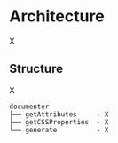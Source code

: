 # Architecture

X

## Structure

X

```
documenter
├── getAttributes     - X
├── getCSSProperties  - X
└── generate          - X
```